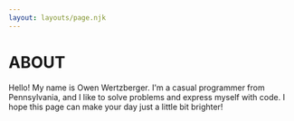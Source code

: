 ```yaml
---
layout: layouts/page.njk
---
```

# ABOUT

Hello! My name is Owen Wertzberger. I'm a casual programmer from Pennsylvania, and I like to solve problems and express myself with code. I hope this page can make your day just a little bit brighter!
